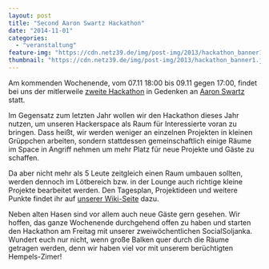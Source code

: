```yaml
---
layout: post
title: "Second Aaron Swartz Hackathon"
date: "2014-11-01"
categories: 
  - "veranstaltung"
feature-img: "https://cdn.netz39.de/img/post-img/2013/hackathon_banner1.jpg"
thumbnail: "https://cdn.netz39.de/img/post-img/2013/hackathon_banner1.jpg"
---
```


Am kommenden Wochenende, vom 07.11 18:00 bis 09.11 gegen 17:00, findet bei uns der mitlerweile [zweite Hackathon](https://aaronswartzhackathon.org/ "Aaron Swartz Hackathon") in Gedenken an [Aaron Swartz](https://de.wikipedia.org/wiki/Aaron_Swartz "Wikipedia: Aaron Swartz") statt.

Im Gegensatz zum letzten Jahr wollen wir den Hackathon dieses Jahr nutzen, um unseren Hackerspace als Raum für Interessierte voran zu bringen. Dass heißt, wir werden weniger an einzelnen Projekten in kleinen Grüppchen arbeiten, sondern stattdessen gemeinschaftlich einige Räume im Space in Angriff nehmen um mehr Platz für neue Projekte und Gäste zu schaffen.

Da aber nicht mehr als 5 Leute zeitgleich einen Raum umbauen sollten, werden dennoch im Lötbereich bzw. in der Lounge auch richtige kleine Projekte bearbeitet werden. Den Tagesplan, Projektideen und weitere Punkte findet ihr auf [unserer Wiki-Seite](https://wiki.netz39.de/projects:2014:as_hackathon) dazu.

Neben alten Hasen sind vor allem auch neue Gäste gern gesehen. Wir hoffen, das ganze Wochenende durchgehend offen zu haben und starten den Hackathon am Freitag mit unserer zweiwöchentlichen SocialSoljanka. Wundert euch nur nicht, wenn große Balken quer durch die Räume getragen werden, denn wir haben viel vor mit unserem berüchtigten Hempels-Zimer!
